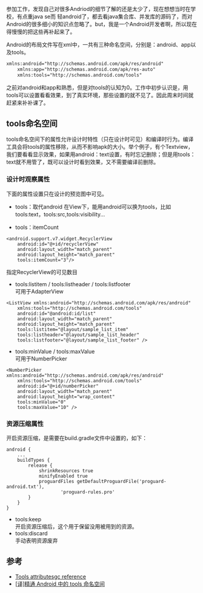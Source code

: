 参加工作，发现自己对很多Andriod的细节了解的还是太少了，现在想想当时在学校，有点重java se而	轻android了，都去看java集合库、并发库的源码了，而对Android的很多细小的知识点忽略了。but，我是一个Android开发者啊，所以现在得慢慢的把这些再补起来了。  

Android的布局文件写在xml中，一共有三种命名空间，分别是：android、app以及tools。

```XML
xmlns:android="http://schemas.android.com/apk/res/android"
    xmlns:app="http://schemas.android.com/apk/res-auto"
    xmlns:tools="http://schemas.android.com/tools"
```

之前对android和app和熟悉，但是对tools的认知为0。工作中初步认识是，用tools可以设置看看效果，到了真实环境，那些设置的就不见了。因此周末时间就赶紧来补补课了。  

## tools命名空间

tools命名空间下的属性允许设计时特性（只在设计时可见）和编译时行为。编译工具会将tools的属性移除，从而不影响apk的大小。举个例子，有个Textview，我们要看看显示效果，如果用android：text设置，有时忘记删除；但是用tools：text就不用管了，既可以设计时看到效果，又不需要编译前删除。  

### 设计时观察属性  

下面的属性设置只在设计的预览图中可见。

- tools：取代android
在View下，能用android可以换为tools，比如tools:text，tools:src,tools:visibility...

- tools：itemCount  
```
<android.support.v7.widget.RecyclerView
    android:id="@+id/recyclerView"
    android:layout_width="match_parent"
    android:layout_height="match_parent"
    tools:itemCount="3"/>
```
指定RecyclerView的可见数目

- tools:listitem / tools:listheader / tools:listfooter  
可用于AdapterView  
```
<ListView xmlns:android="http://schemas.android.com/apk/res/android"
    xmlns:tools="http://schemas.android.com/tools"
    android:id="@android:id/list"
    android:layout_width="match_parent"
    android:layout_height="match_parent"
    tools:listitem="@layout/sample_list_item"
    tools:listheader="@layout/sample_list_header"
    tools:listfooter="@layout/sample_list_footer" />

```
- tools:minValue / tools:maxValue  
可用于NumberPicker  
```
<NumberPicker xmlns:android="http://schemas.android.com/apk/res/android"
    xmlns:tools="http://schemas.android.com/tools"
    android:id="@+id/numberPicker"
    android:layout_width="match_parent"
    android:layout_height="wrap_content"
    tools:minValue="0"
    tools:maxValue="10" />
```
### 资源压缩属性  
开启资源压缩，是需要在build.gradle文件中设置的，如下：  
```
android {
    ...
    buildTypes {
        release {
            shrinkResources true
            minifyEnabled true
            proguardFiles getDefaultProguardFile('proguard-android.txt'),
                    'proguard-rules.pro'
        }
    }
}
```
- tools:keep  
开启资源压缩后，这个用于保留没用被用到的资源。  
- tools:discard  
手动表明资源废弃

## 参考  
- [Tools attributesgc reference](https://developer.android.com/studio/write/tool-attributes)
- [[译]精通 Android 中的 tools 命名空间](https://www.jianshu.com/p/a39dddb46bd8)